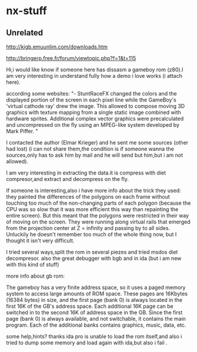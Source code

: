 # nx-stuff
## Unrelated
http://kigb.emuunlim.com/downloads.htm

http://bringerp.free.fr/forum/viewtopic.php?f=1&t=115

Hi,i would like know if someone here has dissasm a gameboy rom (z80).I am very interesting in understand fully how a demo i love works (i attach here).

according some websites:
"- StuntRaceFX changed the colors and the displayed portion of the screen in each pixel line while the GameBoy's 'virtual cathode ray' drew the image. This allowed to compose moving 3D graphics with texture mapping from a single static image combined with hardware sprites. Additional complex vector graphics were precalculated and uncompressed on the fly using an MPEG-like system developed by Mark Piffer.
"


I contacted the author (Elmar Krieger) and he sent me some sources (other had lost) (i can not share them,the condition is if someone wanna the sources,only has to ask him by mail and he will send but him,but i am not allowed).

I am very interesting in extracting the data.it is compress with diet compresor,and extract and decompress on the fly.

If someone is interesting,also i have more info about the trick they used:
they painted the differences of the polygons on each frame without touching too much of the non-changing
parts of each polygon (because the CPU was so slow that it was more
efficient this way than repainting the entire screen).
But this meant that the polygons were restricted in their way of moving on the screen.
They were running along virtual rails that emerged from the projection
center at Z = infinity and passing by to all sides. Unluckily he doesn't
remember too much of the whole thing now, but I thought it isn't
very difficult.

I tried several ways,split the rom in several piezes and tried msdos diet decompresor.
also the great debugger with bgb and in ida (but i am new with this kind of stuff)

more info about gb rom:

The gameboy has a very finite address space, so it uses a paged
memory system to access large amounts of ROM space. These pages
are 16Kbytes (16384 bytes) in size, and the first page (bank 0)
is always located in the first 16K of the GB's address space.
Each additional 16K page can be switched in to the second 16K
of address space in the GB. Since the first page (bank 0) is
always available, and not switchable, it contains the main
program. Each of the additional banks contains graphics, music,
data, etc.


some help,hints?
thanks
ida pro is unable to load the rom itself,and also i tried to dump some memory and load again with ida,but also i fail .

